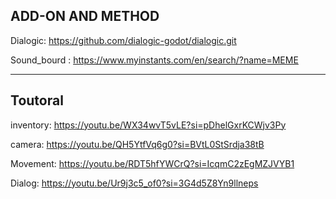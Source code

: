 ADD-ON AND METHOD
----------------------------------------

Dialogic: https://github.com/dialogic-godot/dialogic.git

Sound_bourd : https://www.myinstants.com/en/search/?name=MEME

----------------------------------------

Toutoral
----------------------------------------

inventory: https://youtu.be/WX34wvT5vLE?si=pDhelGxrKCWjv3Py

camera: https://youtu.be/QH5YtfVq6g0?si=BVtL0StSrdja38tB

Movement: https://youtu.be/RDT5hfYWCrQ?si=IcqmC2zEgMZJVYB1

Dialog: https://youtu.be/Ur9j3c5_of0?si=3G4d5Z8Yn9llneps
